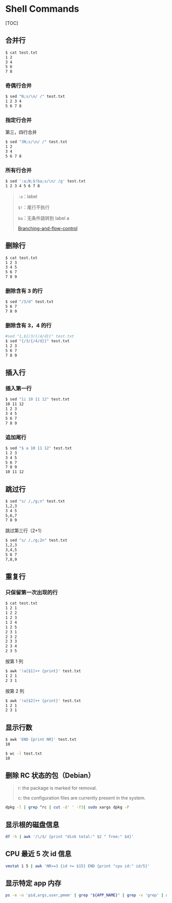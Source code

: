 # Shell Commands

[TOC]

## 合并行

```bash
$ cat test.txt
1 2
3 4
5 6
7 8
```

### 奇偶行合并

```bash
$ sed "N;s/\n/ /" test.txt
1 2 3 4
5 6 7 8
```

### 指定行合并

第三，四行合并

```bash
$ sed "3N;s/\n/ /" test.txt
1 2
3 4
5 6 7 8
```

### 所有行合并

```bash
$ sed ':a;N;$!ba;s/\n/ /g' test.txt
1 2 3 4 5 6 7 8
```

> `:a`：label
>
> `$!`：尾行不执行
>
> `ba`：无条件跳转到 label a
>
> [Branching-and-flow-control]( https://www.gnu.org/software/sed/manual/html_node/Branching-and-flow-control.html )

## 删除行

```bash
$ cat test.txt
1 2 3
3 4 5
5 6 7
7 8 9
```

### 删除含有 3 的行

```bash
$ sed "/3/d" test.txt
5 6 7
7 8 9
```

### 删除含有 3，4 的行

```bash
#sed "1,${/3/{/4/d}}" test.txt
$ sed "{/3/{/4/d}}" test.txt
1 2 3
5 6 7
7 8 9
```

## 插入行

### 插入第一行

```bash
$ sed "1i 10 11 12" test.txt
10 11 12
1 2 3
3 4 5
5 6 7
7 8 9
```

### 追加尾行

```bash
$ sed "$ a 10 11 12" test.txt
1 2 3
3 4 5
5 6 7
7 8 9
10 11 12
```

## 跳过行

```bash
$ sed "s/ /,/g;n" test.txt
1,2,3
3 4 5
5,6,7
7 8 9
```

跳过第三行（2+1）

```bash
$ sed "s/ /,/g;2n" test.txt
1,2,3
3,4,5
5 6 7
7,8,9
```

## 重复行

### 只保留第一次出现的行

```bash
$ cat test.txt
1 2 1
1 2 2
1 2 3
1 2 4
1 2 5
2 3 1
2 3 2
2 3 3
2 3 4
2 3 5
```

按第 1 列

```bash
$ awk '!a[$1]++ {print}' test.txt
1 2 1
2 3 1
```

按第 2 列

```bash
$ awk '!a[$2]++ {print}' test.txt
1 2 1
2 3 1
```

## 显示行数

```bash
$ awk 'END {print NR}' test.txt
10
```

```bash
$ wc -l test.txt
10
```

## 删除 RC 状态的包（Debian）

> r: the package is marked for removal.
>
> c: the configuration files are currently present in the system.

```bash
dpkg -l | grep ^rc | cut -d' ' -f3| sudo xargs dpkg -P
```

## 显示根的磁盘信息

```bash
df -h | awk '/\/$/ {print "disk total:" $2 " free:" $4}'
```

## CPU 最近 5 次 id 信息

```bash
vmstat 1 5 | awk 'NR>=3 {id += $15} END {print "cpu id:" id/5}'
```

## 显示特定 app 内存

```bash
ps -e -o 'pid,args,user,pmem' | grep "${APP_NAME}" | grep -v 'grep' | awk '{print "app use mem:" 0.15*$4 "G"}'
```
